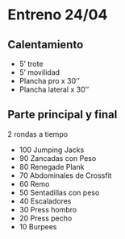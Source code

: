 # Entreno 24/04

## Calentamiento

- 5’ trote
- 5’ movilidad
- Plancha pro x 30’’
- Plancha lateral x 30’’

## Parte principal y final

2 rondas a tiempo

- 100 Jumping Jacks
- 90 Zancadas con Peso
- 80 Renegade Plank
- 70 Abdominales de Crossfit 
- 60 Remo 
- 50 Sentadillas con peso
- 40 Escaladores
- 30 Press hombro 
- 20 Press pecho
- 10 Burpees

